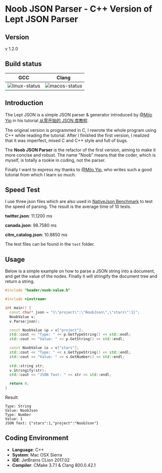 # Noob JSON Parser - C++ Version of Lept JSON Parser

## Version

v 1.2.0

## Build status

| GCC             | Clang           |
| :-------------: | :-------------: |
| ![linux-status] | ![macos-status] |

[linux-status]: https://travis-ci.org/lilinsanity/Noob-Json-Parser.svg?branch=master "Travis build status"
[macos-status]: https://travis-ci.org/lilinsanity/Noob-Json-Parser.svg?branch=master "Travis build status"

## Introduction

The Lept JSON is a simple JSON parser & generator introduced by [@Milo Yip](https://github.com/miloyip) in his tutorial [从零开始的 JSON 库教程](https://zhuanlan.zhihu.com/p/22457315).

The original version is programmed in C, I rewrote the whole program using C++ while reading the tutorial. After I finished the first version, I realized that it was imperfect, mixed C and C++ style and full of bugs.

The **Noob JSON Parser** is the refactor of the first version, aiming to make it more concise and robust. The name "Noob" means that the coder, which is myself, is totally a rookie in coding, not the parser.

Finally I want to express my thanks to [@Milo Yip](https://github.com/miloyip), who writes such a good tutorial from which I learn so much.

## Speed Test

I use three json files which are also used in [NativeJson Benchmark](https://github.com/miloyip/nativejson-benchmark) to test the speed of parsing. The result is the average time of 10 tests.

**twitter.json**: 11.1200 ms

**canada.json**: 98.7580 ms

**citm_catalog.json**: 10.8850 ms

The test files can be found in the `test` folder.

## Usage

Below is a simple example on how to parse a JSON string into a document, and get the value of the nodes. Finally it will stringify the document tree and return a string.

```c++
#include "header/noob-value.h"

#include <iostream>

int main() {
  const char* json = "{\"project\":\"NoobJson\",\"stars\":1}";
  NoobValue v;
  v.Parse(json);

  const NoobValue &p = v["project"];
  std::cout << "Type: " << p.GetTypeString() << std::endl;
  std::cout << "Value: " << p.GetString() << std::endl;

  const NoobValue &s = v["stars"];
  std::cout << "Type: " << s.GetTypeString() << std::endl;
  std::cout << "Value: " << s.GetNumber() << std::endl;
  
  std::string str;
  v.Stringify(str);
  std::cout << "JSON Text: " << str << std::endl;

  return 0;
}
```

Result:

```
Type: String
Value: NoobJson
Type: Number
Value: 1
JSON Text: {"stars":1,"project":"NoobJson"}
```

## Coding Environment

* **Language**: C++
* **System**: Mac OSX Sierra
* **IDE**: JetBrains CLion 2017.02
* **Compiler**: CMake 3.7.1 & Clang 800.0.42.1

